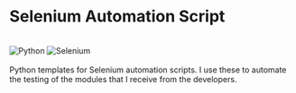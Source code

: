 # Selenium Automation Script
<br>![Python](https://img.shields.io/badge/python-3670A0?style=for-the-badge&logo=python&logoColor=ffdd54) ![Selenium](https://img.shields.io/badge/selenium-brightgreen.svg?style=for-the-badge&logo=selenium&logoColor=white)<br><br>
Python templates for Selenium automation scripts. I use these to automate the testing of the modules that I receive from the developers.

